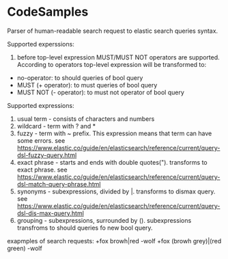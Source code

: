 # CodeSamples

Parser of human-readable search request to elastic search queries syntax.

Supported experssions:
1) before top-level expression MUST/MUST NOT operators are supported. According to operators top-level expression will be transformed to:
- no-operator: to should queries of bool query
- MUST (+ operator): to must queries of bool query
- MUST NOT (- operator): to must not operator of bool query

Supported expressions:
1) usual term - consists of characters and numbers
2) wildcard - term with ? and *
3) fuzzy - term with ~ prefix. This expression means that term can have some errors. see https://www.elastic.co/guide/en/elasticsearch/reference/current/query-dsl-fuzzy-query.html
4) exact phrase - starts and ends with double quotes("). transforms to exact phrase. see https://www.elastic.co/guide/en/elasticsearch/reference/current/query-dsl-match-query-phrase.html
5) synonyms - subexpressions, divided by |. transforms to dismax query. see https://www.elastic.co/guide/en/elasticsearch/reference/current/query-dsl-dis-max-query.html
6) grouping - subexpressions, surrounded by (). subexpressions transfroms to should queries fo new bool query.


exapmples of search requests:
+fox browh|red -wolf 
+fox (browh grey)|(red green) -wolf 
